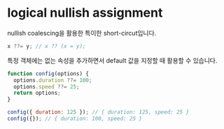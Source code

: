 # logical nullish assignment

nullish coalescing을 활용한 특이한 short-circut입니다.

```js
x ??= y; // x ?? (x = y);
```

특정 객체에는 없는 속성을 추가하면서 default 값을 지정할 때 활용할 수 있습니다.

```js
function config(options) {
  options.duration ??= 100;
  options.speed ??= 25;
  return options;
}

config({ duration: 125 }); // { duration: 125, speed: 25 }
config({}); // { duration: 100, speed: 25 }
```
